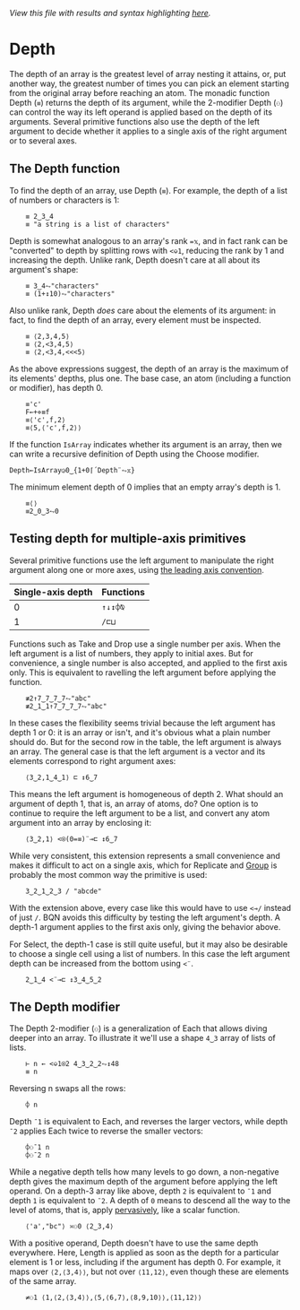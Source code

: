 *View this file with results and syntax highlighting [here](https://mlochbaum.github.io/BQN/doc/depth.html).*

# Depth

The depth of an array is the greatest level of array nesting it attains, or, put another way, the greatest number of times you can pick an element starting from the original array before reaching an atom. The monadic function Depth (`≡`) returns the depth of its argument, while the 2-modifier Depth (`⚇`) can control the way its left operand is applied based on the depth of its arguments. Several primitive functions also use the depth of the left argument to decide whether it applies to a single axis of the right argument or to several axes.

## The Depth function

To find the depth of an array, use Depth (`≡`). For example, the depth of a list of numbers or characters is 1:

        ≡ 2‿3‿4
        ≡ "a string is a list of characters"

Depth is somewhat analogous to an array's rank `=𝕩`, and in fact rank can be "converted" to depth by splitting rows with `<⎉1`, reducing the rank by 1 and increasing the depth. Unlike rank, Depth doesn't care at all about its argument's shape:

        ≡ 3‿4⥊"characters"
        ≡ (1+↕10)⥊"characters"

Also unlike rank, Depth *does* care about the elements of its argument: in fact, to find the depth of an array, every element must be inspected.

        ≡ ⟨2,3,4,5⟩
        ≡ ⟨2,<3,4,5⟩
        ≡ ⟨2,<3,4,<<<5⟩

As the above expressions suggest, the depth of an array is the maximum of its elements' depths, plus one. The base case, an atom (including a function or modifier), has depth 0.

        ≡'c'
        F←+⋄≡f
        ≡⟨'c',f,2⟩
        ≡⟨5,⟨'c',f,2⟩⟩

If the function `IsArray` indicates whether its argument is an array, then we can write a recursive definition of Depth using the Choose modifier.

    Depth←IsArray◶0‿{1+0⌈´Depth¨⥊𝕩}

The minimum element depth of 0 implies that an empty array's depth is 1.

        ≡⟨⟩
        ≡2‿0‿3⥊0

## Testing depth for multiple-axis primitives

Several primitive functions use the left argument to manipulate the right argument along one or more axes, using [the leading axis convention](leading.md#multiple-axes).

| Single-axis depth | Functions
|-------------------|----------
| 0                 | `↑↓↕⌽⍉`
| 1                 | `/⊏⊔`

Functions such as Take and Drop use a single number per axis. When the left argument is a list of numbers, they apply to initial axes. But for convenience, a single number is also accepted, and applied to the first axis only. This is equivalent to ravelling the left argument before applying the function.

        ≢2↑7‿7‿7‿7⥊"abc"
        ≢2‿1‿1↑7‿7‿7‿7⥊"abc"

In these cases the flexibility seems trivial because the left argument has depth 1 or 0: it is an array or isn't, and it's obvious what a plain number should do. But for the second row in the table, the left argument is always an array. The general case is that the left argument is a vector and its elements correspond to right argument axes:

        ⟨3‿2,1‿4‿1⟩ ⊏ ↕6‿7

This means the left argument is homogeneous of depth 2. What should an argument of depth 1, that is, an array of atoms, do? One option is to continue to require the left argument to be a list, and convert any atom argument into an array by enclosing it:

        ⟨3‿2,1⟩ <⍟(0=≡)¨⊸⊏ ↕6‿7

While very consistent, this extension represents a small convenience and makes it difficult to act on a single axis, which for Replicate and [Group](group.md) is probably the most common way the primitive is used:

        3‿2‿1‿2‿3 / "abcde"

With the extension above, every case like this would have to use `<⊸/` instead of just `/`. BQN avoids this difficulty by testing the left argument's depth. A depth-1 argument applies to the first axis only, giving the behavior above.

For Select, the depth-1 case is still quite useful, but it may also be desirable to choose a single cell using a list of numbers. In this case the left argument depth can be increased from the bottom using `<¨`.

        2‿1‿4 <¨⊸⊏ ↕3‿4‿5‿2

## The Depth modifier

The Depth 2-modifier (`⚇`) is a generalization of Each that allows diving deeper into an array. To illustrate it we'll use a shape `4‿3` array of lists of lists.

        ⊢ n ← <⎉1⍟2 4‿3‿2‿2⥊↕48
        ≡ n

Reversing n swaps all the rows:

        ⌽ n

Depth `¯1` is equivalent to Each, and reverses the larger vectors, while depth `¯2` applies Each twice to reverse the smaller vectors:

        ⌽⚇¯1 n
        ⌽⚇¯2 n

While a negative depth tells how many levels to go down, a non-negative depth gives the maximum depth of the argument before applying the left operand. On a depth-3 array like above, depth `2` is equivalent to `¯1` and depth `1` is equivalent to `¯2`. A depth of `0` means to descend all the way to the level of atoms, that is, apply [pervasively](https://aplwiki.com/wiki/Pervasion), like a scalar function.

        ⟨'a',"bc"⟩ ≍⚇0 ⟨2‿3,4⟩

With a positive operand, Depth doesn't have to use the same depth everywhere. Here, Length is applied as soon as the depth for a particular element is 1 or less, including if the argument has depth 0. For example, it maps over `⟨2,⟨3,4⟩⟩`, but not over `⟨11,12⟩`, even though these are elements of the same array.

        ≠⚇1 ⟨1,⟨2,⟨3,4⟩⟩,⟨5,⟨6,7⟩,⟨8,9,10⟩⟩,⟨11,12⟩⟩
